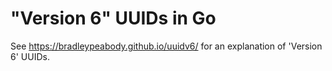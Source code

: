 
"Version 6" UUIDs in Go
=======================

See https://bradleypeabody.github.io/uuidv6/ for an explanation of 
'Version 6' UUIDs.

